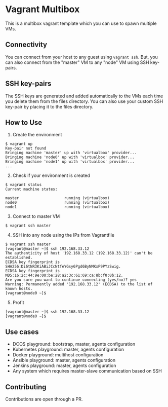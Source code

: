 # Vagrant Multibox

This is a multibox vagrant template which you can use to spawn multiple VMs.

## Connectivity

You can connect from your host to any guest using `vagrant ssh`. But, you can also connect
from the "master" VM to any "node" VM using SSH key-pairs.

## SSH key-pairs

The SSH keys are generated and added automatically to the VMs each time you delete them from
the files directory. You can also use your custom SSH key-pair by placing it to the files directory.

## How to Use

1. Create the environment
```
$ vagrant up
Key-pair not found
Bringing machine 'master' up with 'virtualbox' provider...
Bringing machine 'node0' up with 'virtualbox' provider...
Bringing machine 'node1' up with 'virtualbox' provider...
...
```

2. Check if your environment is created
```
$ vagrant status
Current machine states:

master                    running (virtualbox)
node0                     running (virtualbox)
node1                     running (virtualbox)
```

3. Connect to master VM

```
$ vagrant ssh master
```

4. SSH into any node using the IPs from Vagrantfile

```
$ vagrant ssh master
[vagrant@master ~]$ ssh 192.168.33.12
The authenticity of host '192.168.33.12 (192.168.33.12)' can't be established.
ECDSA key fingerprint is SHA256:Di6tNR3KiABiJCcNtfeYGsy6Pgd6ByNMKxP9PYzSwig.
ECDSA key fingerprint is MD5:16:2c:44:9e:00:be:28:a2:3c:61:69:ca:8b:f0:0b:12.
Are you sure you want to continue connecting (yes/no)? yes
Warning: Permanently added '192.168.33.12' (ECDSA) to the list of known hosts.
[vagrant@node0 ~]$
```

5. Profit
```
[vagrant@master ~]$ ssh 192.168.33.12
[vagrant@node0 ~]$
```



## Use cases
- DCOS playground: bootstrap, master, agents configuration
- Kubernetes playground: master, agents configuration
- Docker playground: multihost configuration
- Ansible playground: master, agents configuration
- Jenkins playground: master, agents configuration
- Any system which requires master-slave communication based on SSH

## Contributing
Contributions are open through a PR.
